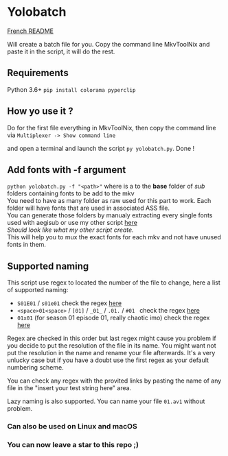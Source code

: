 # Yolobatch

[French README](https://github.com/Hqndler/Yolobatch/blob/main/README.fr.md)

Will create a batch file for you. Copy the command line MkvToolNix and paste it in the script, it will do the rest.

## Requirements

Python 3.6+
`pip install colorama pyperclip`

## How yo use it ?

Do for the first file everything in MkvToolNix, then copy the command line via `Multiplexer -> Show command line` 

and open a terminal and launch the script `py yolobatch.py`. Done !

## Add fonts with -f argument

`python yolobatch.py -f "<path>"` where <path> is a <path> to the **base** folder of *sub* folders containing fonts to be add to the mkv<br>
You need to have as many folder as raw used for this part to work. Each folder will have fonts that are used in associated ASS file.<br>
You can generate those folders by manualy extracting every single fonts used with aegisub or use my other script [here](https://github.com/Hqndler/AssFontCollector)<br>
*Should look like what my other script create.*<br>
This will help you to mux the exact fonts for each mkv and not have unused fonts in them.

## Supported naming

This script use regex to located the number of the file to change, here a list of supported naming:
- `S01E01` / `s01e01` check the regex [here](https://regex101.com/r/QEEEZV/1)
- `<space>01<space>` / `[01]` / `_01_` / `.01.` / `#01 ` check the regex [here](https://regex101.com/r/4FQCIN/1)
- `01x01` (for season 01 episode 01, really chaotic imo) check the regex [here](https://regex101.com/r/yMGDZP/1)

Regex are checked in this order but last regex might cause you problem if you decide to put the resolution of the file in its name. You might want not put the resolution in the name and rename your file afterwards. It's a very unlucky case but if you have a doubt use the first regex as your default numbering scheme.

You can check any regex with the provited links by pasting the name of any file in the "insert your test string here" area.

Lazy naming is also supported. You can name your file `01.av1` without problem.

### Can also be used on Linux and macOS

### You can now leave a star to this repo ;)
